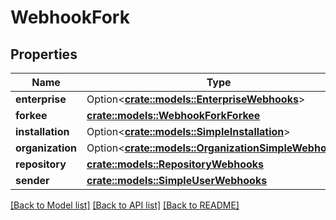 # WebhookFork

## Properties

Name | Type | Description | Notes
------------ | ------------- | ------------- | -------------
**enterprise** | Option<[**crate::models::EnterpriseWebhooks**](enterprise-webhooks.md)> |  | [optional]
**forkee** | [**crate::models::WebhookForkForkee**](webhook_fork_forkee.md) |  | 
**installation** | Option<[**crate::models::SimpleInstallation**](simple-installation.md)> |  | [optional]
**organization** | Option<[**crate::models::OrganizationSimpleWebhooks**](organization-simple-webhooks.md)> |  | [optional]
**repository** | [**crate::models::RepositoryWebhooks**](repository-webhooks.md) |  | 
**sender** | [**crate::models::SimpleUserWebhooks**](simple-user-webhooks.md) |  | 

[[Back to Model list]](../README.md#documentation-for-models) [[Back to API list]](../README.md#documentation-for-api-endpoints) [[Back to README]](../README.md)


